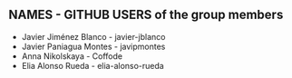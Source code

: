 ## NAMES -	GITHUB USERS of the group members

+ Javier Jiménez Blanco	-	javier-jblanco
+ Javier Paniagua Montes	-	javipmontes
+ Anna Nikolskaya		-	Coffode
+ Elia Alonso Rueda	-	elia-alonso-rueda
